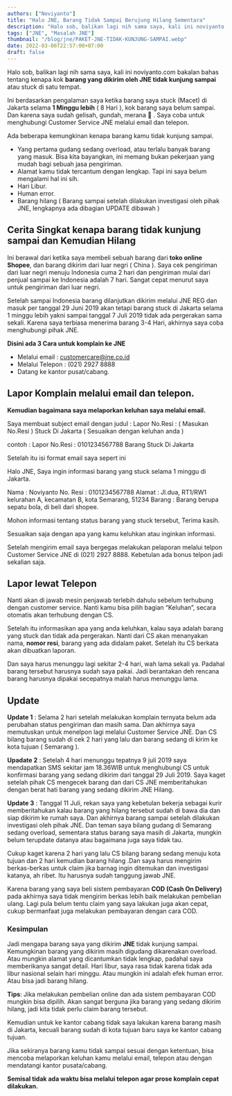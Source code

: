 ```yaml
---
authors: ["Noviyanto"]
title: "Halo JNE, Barang Tidak Sampai Berujung Hilang Sementara"
description: "Halo sob, balikan lagi nih sama saya, kali ini noviyanto.com bakalan bahas tentang kenapa kok barang yang dikirim oleh JNE tidak kunjung sampai atau stuck di satu tempat. Ini berdasarkan pengalaman saya ketika barang saya stuck (Macet) di Jakarta selama 1 Minggu lebih ( 8 Hari ), kok barang saya belum sampai. Dan karena saya"
tags: ["JNE", "Masalah JNE"]
thumbnail: "/blog/jne/PAKET-JNE-TIDAK-KUNJUNG-SAMPAI.webp"
date: 2022-03-06T22:57:00+07:00
draft: false
---
```


Halo sob, balikan lagi nih sama saya, kali ini noviyanto.com bakalan bahas tentang kenapa kok **barang yang dikirim oleh JNE tidak kunjung sampai** atau stuck di satu tempat.

Ini berdasarkan pengalaman saya ketika barang saya stuck (Macet) di Jakarta selama **1 Minggu lebih** ( 8 Hari ), kok barang saya belum sampai. Dan karena saya sudah gelisah, gundah, merana 🙂 . Saya coba untuk menghubungi Customer Service JNE melalui email dan telepon.

Ada beberapa kemungkinan kenapa barang kamu tidak kunjung sampai.

- Yang pertama gudang sedang overload, atau terlalu banyak barang yang masuk. Bisa kita bayangkan, ini memang bukan pekerjaan yang mudah bagi sebuah jasa pengiriman.
- Alamat kamu tidak tercantum dengan lengkap. Tapi ini saya belum mengalami hal ini sih.
- Hari Libur.
- Human error.
- Barang hilang ( Barang sampai setelah dilakukan investigasi oleh pihak JNE, lengkapnya ada dibagian UPDATE dibawah )

## Cerita Singkat kenapa barang tidak kunjung sampai dan Kemudian Hilang

Ini berawal dari ketika saya membeli sebuah barang dari **toko online Shopee**, dan barang dikirim dari luar negri ( China ). Saya cek pengiriman dari luar negri menuju Indonesia cuma 2 hari dan pengiriman mulai dari penjual sampai ke Indonesia adalah 7 hari. Sangat cepat menurut saya untuk pengiriman dari luar negri.

Setelah sampai Indonesia barang dilanjutkan dikirim melalui JNE REG dan masuk per tanggal 29 Juni 2019 akan tetapi barang stuck di Jakarta selama 1 minggu lebih yakni sampai tanggal 7 Juli 2019 tidak ada pergerakan sama sekali. Karena saya terbiasa menerima barang 3-4 Hari, akhirnya saya coba menghubungi pihak JNE.

**Disini ada 3 Cara untuk komplain ke JNE**

- Melalui email : customercare@jne.co.id
- Melalui Telepon : (021) 2927 8888
- Datang ke kantor pusat/cabang.

## Lapor Komplain melalui email dan telepon.

**Kemudian bagaimana saya melaporkan keluhan saya melalui email.**

Saya membuat subject email dengan judul : Lapor No.Resi : ( Masukan No.Resi ) Stuck Di Jakarta ( Sesuaikan dengan keluhan anda )

contoh : Lapor No.Resi : 0101234567788 Barang Stuck Di Jakarta

Setelah itu isi format email saya sepert ini

Halo JNE,
Saya ingin informasi barang yang stuck selama 1 minggu di Jakarta.

Nama : Noviyanto
No. Resi : 0101234567788
Alamat : Jl.dua, RT1/RW1 kelurahan A, kecamatan B, kota Semarang, 51234
Barang : Barang berupa sepatu bola, di beli dari shopee.

Mohon informasi tentang status barang yang stuck tersebut, Terima kasih.

Sesuaikan saja dengan apa yang kamu keluhkan atau inginkan informasi.

Setelah mengirim email saya bergegas melakukan pelaporan melalui telpon Customer Service JNE di (021) 2927 8888. Kebetulan ada bonus telpon jadi sekalian saja.

## Lapor lewat Telepon

Nanti akan di jawab mesin penjawab terlebih dahulu sebelum terhubung dengan customer service. Nanti kamu bisa pilih bagian “Keluhan”, secara otomatis akan terhubung dengan CS.

Setelah itu informasikan apa yang anda keluhkan, kalau saya adalah barang yang stuck dan tidak ada pergerakan. Nanti dari CS akan menanyakan nama, **nomor resi**, barang yang ada didalam paket. Setelah itu CS berkata akan dibuatkan laporan.

Dan saya harus menunggu lagi sekitar 2-4 hari, wah lama sekali ya. Padahal barang tersebut harusnya sudah saya pakai. Jadi berantakan deh rencana barang harusnya dipakai secepatnya malah harus menunggu lama.

## Update

**Update 1** : Selama 2 hari setelah melakukan komplain ternyata belum ada perubahan status pengiriman dan masih sama. Dan akhirnya saya memutuskan untuk menelpon lagi melalui Customer Service JNE. Dan CS bilang barang sudah di cek 2 hari yang lalu dan barang sedang di kirim ke kota tujuan ( Semarang ).

**Upadate 2** : Setelah 4 hari menunggu tepatnya 9 juli 2019 saya mendapatkan SMS sekitar jam 18.36WIB untuk menghubungi CS untuk konfirmasi barang yang sedang dikirim dari tanggal 29 Juli 2019. Saya kaget setelah pihak CS mengecek barang dan dari CS JNE memberitahukan dengan berat hati barang yang sedang dikirim JNE Hilang.

**Update 3** : Tanggal 11 Juli, rekan saya yang kebetulan bekerja sebagai kurir memberitahukan kalau barang yang hilang tersebut sudah di bawa dia dan siap dikirim ke rumah saya. Dan akhirnya barang sampai setelah dilakukan investigasi oleh pihak JNE. Dan teman saya bilang gudang di Semarang sedang overload, sementara status barang saya masih di Jakarta, mungkin belum terupdate datanya atau bagaimana juga saya tidak tau.

Cukup kaget karena 2 hari yang lalu CS bilang barang sedang menuju kota tujuan dan 2 hari kemudian barang hilang .Dan saya harus mengirim berkas-berkas untuk claim jika barnag ingin ditemukan dan investigasi katanya, ah ribet. Itu harusnya sudah tanggung jawab JNE.

Karena barang yang saya beli sistem pembayaran **COD (Cash On Delivery)** pada akhirnya saya tidak mengirim berkas lebih baik melakukan pembelian ulang. Lagi pula belum tentu claim yang saya lakukan juga akan cepat, cukup bermanfaat juga melakukan pembayaran dengan cara COD.

### Kesimpulan

Jadi mengapa barang saya yang dikirim **JNE** tidak kunjung sampai. Kemungkinan barang yang dikirim masih digudang dikarenakan overload. Atau mungkin alamat yang dicantumkan tidak lengkap, padahal saya memberikanya sangat detail. Hari libur, saya rasa tidak karena tidak ada libur nasional selain hari minggu. Atau mungkin ini adalah efek human error. Atau bisa jadi barang hilang.

**Tips**: Jika melakukan pembelian online dan ada sistem pembayaran COD mungkin bisa dipilih. Akan sangat berguna jika barang yang sedang dikirim hilang, jadi kita tidak perlu claim barang tersebut.

Kemudian untuk ke kantor cabang tidak saya lakukan karena barang masih di Jakarta, kecuali barang sudah di kota tujuan baru saya ke kantor cabang tujuan.

Jika sekiranya barang kamu tidak sampai sesuai dengan ketentuan, bisa mencoba melaporkan keluhan kamu melalui email, telepon atau dengan mendatangi kantor pusata/cabang.

**Semisal tidak ada waktu bisa melalui telepon agar prose komplain cepat dilakukan.**
